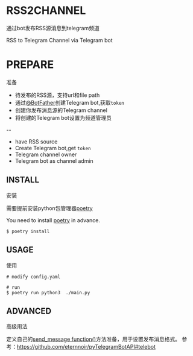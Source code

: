 # RSS2CHANNEL

通过bot发布RSS源消息到telegram频道

RSS to Telegram Channel 
via Telegram bot

# PREPARE

准备

 - 待发布的RSS源，支持url和file path
 - 通过[@BotFather](https://t.me/BotFather)创建Telegram bot,获取`token`
 - 创建你发布消息源的Telegram channel
 - 将创建的Telegram bot设置为频道管理员

-- 

 - have RSS source
 - Create Telegram bot,get `token`
 - Telegram channel owner
 - Telegram bot as channel admin



## INSTALL

安装

需要提前安装python包管理器[poetry](https://poetry.eustace.io/docs)

You need to install [poetry](https://poetry.eustace.io/docs) in advance.

```
$ poetry install

```

## USAGE

使用

```
# modify config.yaml

# run
$ poetry run python3  ./main.py 
```

## ADVANCED

高级用法

定义自己的[send_message function()](https://github.com/Hootrix/RSS2Channel/blob/5719f210958069072b340a901904b9624fb31476/main.py#L19)方法准备，用于设置发布消息格式。
参考：https://github.com/eternnoir/pyTelegramBotAPI#telebot
